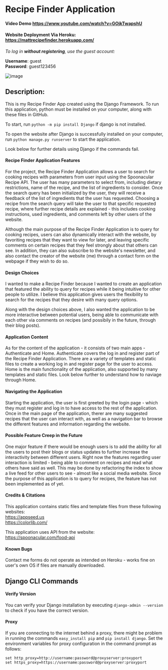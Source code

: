 # Recipe Finder Application

#### Video Demo https://www.youtube.com/watch?v=GOjkTwapshU

#### Website Deployment Via Heroku: https://mattrecipefinder.herokuapp.com/
*To log in ***without registering***, use the guest account:*

**Username**: guest <br>
**Password**: guest123456

![image](https://user-images.githubusercontent.com/109865132/210405934-c2758500-b008-4e50-90ff-8956a6193d1d.png)

## Description:
This is my Recipe Finder App created using the Django Framework.
To run this application, python must be installed on your computer, along with these files in GitHub.

To start, run `python -m pip install Django` if django is not installed.

To open the website after Django is successfully installed on your computer,
run `python manage.py runserver` to start the application.

Look below for further details using Django if the commands fail.

#### Recipe Finder Application Features
For the project, the Recipe Finder Application allows a user to search for cooking recipes with parameters from user input using
the Spoonacular Recipe API. The user has many parameters to select from, including dietary restrictions, name of the recipe, and the
list of ingredients to consider. Once the search query has been initialized by the user, they will receive a feedback of the list of 
ingredients that the user has requested. Choosing a recipe from the search query will take the user to that specific requested recipe,
where further recipe details are explained - this includes cooking instructions, used ingredients, and comments left by other users of
the website.

Although the main purpose of the Recipe Finder Application is to query for cooking recipes, users can also dynamically interact with
the website, by favoriting recipes that they want to view for later, and leaving specific comments on certain recipes that they feel
strongly about that others can see. In addition, they can also subscribe to the website's newsletter, and also contact the creator
of the website (me) through a contact form on the webpage if they wish to do so.

#### Design Choices
I wanted to make a Recipe Finder because I wanted to create an application that featured the ability to query for recipes while it being
intuitive for other people to utilize. I believe this application gives users the flexibility to search for the recipes that they desire
with many query options.

Along with the design choices above, I also wanted the application to be more interactive between potential users, being able to communicate
with each other via comments on recipes (and possibily in the future, through their blog posts).

#### Application Content
As for the content of the application - it consists of two main apps - Authenticate and Home.
Authenticate covers the log in and register part of the Recipe Finder Application. There are a variety of templates and static files
to create a working log in and register page for the user to access.
Home is the main functionality of the application, also supported by many templates and static files. Look below further to understand
how to naviage through Home.

#### Navigating the Application
Starting the application, the user is first greeted by the login page - which they must register and log in to have access to the rest of the 
application. Once in the main page of the application, therer are many suggested recipes that the user can interact with, as well as a navigation 
bar to browse the different features and information regarding the website.

#### Possible Feature Creep in the Future
One major feature if there would be enough users is to add the ability for all the users to post their blogs or status updates to further 
increase the interactivity between different users. Right now the features regarding user interaction is limited - being able to comment 
on recipes and read what others have said as well. This may be done by refactoring the index to show a live feed for other users to see - 
almost like a social media website. Since the purpose of this application is to query for recipes, the feature has not been implemented 
as of yet.

#### Credits & Citations
This application contains static files and template files from these following websites: <br>
https://appseed.us <br>
https://colorlib.com/ 

This application uses API from the website: <br>
https://spoonacular.com/food-api

#### Known Bugs
Contact me forms do not operate as intended on Heroku - works fine on user's own OS if files are manually downloaded.

## Django CLI Commands

#### Verify Version
You can verify your Django installation by executing `django-admin --version` to check if you have the correct version.

#### Proxy
If you are connecting to the internet behind a proxy, there might be problem in running the commands `easy_install pip` and 
`pip install django`. Set the environment variables for proxy configuration in the command prompt as follows:

`set http_proxy=http://username:password@proxyserver:proxyport` <br>
`set https_proxy=https://username:password@proxyserver:proxyport`
